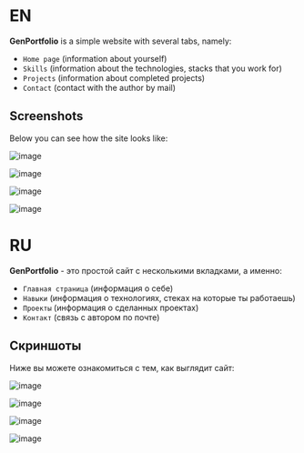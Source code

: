 # EN
**GenPortfolio** is a simple website with several tabs, namely:
- `Home page` (information about yourself)
- `Skills` (information about the technologies, stacks that you work for)
- `Projects` (information about completed projects)
- `Contact` (contact with the author by mail)

## Screenshots
Below you can see how the site looks like:

![image](https://github.com/user-attachments/assets/cbe2fef1-1bab-4139-be6e-72bcd9587db5)

![image](https://github.com/user-attachments/assets/be175b15-4a29-4f61-a25c-62cedb175a6f)

![image](https://github.com/user-attachments/assets/4a8be62c-6af2-47a8-a542-08d68656fb87)

![image](https://github.com/user-attachments/assets/c00b1e34-f59d-4a3c-8c0a-e9c6b7d22ed7)


# RU
**GenPortfolio** - это простой сайт с несколькими вкладками, а именно:
- `Главная страница` (информация о себе)
- `Навыки` (информация о технологиях, стеках на которые ты работаешь)
- `Проекты` (информация о сделанных проектах)
- `Контакт` (связь с автором по почте)


## Скриншоты
Ниже вы можете ознакомиться с тем, как выглядит сайт:

![image](https://github.com/user-attachments/assets/6b9f2f97-b6c3-4ad3-8f6b-2acf6533f0f0)

![image](https://github.com/user-attachments/assets/abe2af2c-c9af-4056-96c5-dccd3d9ff9d4)

![image](https://github.com/user-attachments/assets/cccf8ca3-192d-4152-b70e-af34c90c5ab5)

![image](https://github.com/user-attachments/assets/43f6da6c-ff9b-4b74-a493-8e1af2ed07fb)


